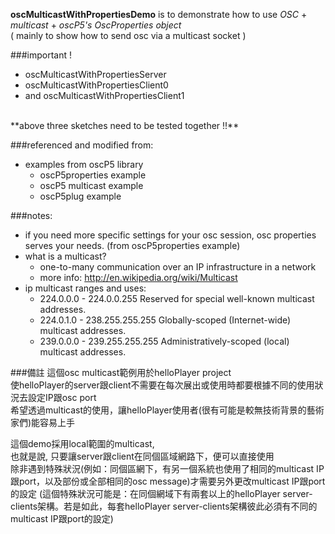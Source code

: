 **oscMulticastWithPropertiesDemo** is to demonstrate how to use *OSC* + *multicast* + *oscP5's OscProperties object*<br/>
( mainly to show how to send osc via a multicast socket )
 
###important !
- oscMulticastWithPropertiesServer
- oscMulticastWithPropertiesClient0
- and oscMulticastWithPropertiesClient1
<br/>
**above three sketches need to be tested together !!**


###referenced and modified from:
- examples from oscP5 library
	- oscP5properties example
	- oscP5 multicast example
	- oscP5plug example

 
###notes:
- if you need more specific settings for your osc session, osc properties serves your needs. (from oscP5properties example)
- what is a multicast? 
	- one-to-many communication over an IP infrastructure in a network
	- more info: http://en.wikipedia.org/wiki/Multicast
- ip multicast ranges and uses:
	* 224.0.0.0 - 224.0.0.255 Reserved for special well-known multicast addresses.
	* 224.0.1.0 - 238.255.255.255 Globally-scoped (Internet-wide) multicast addresses.
	* 239.0.0.0 - 239.255.255.255 Administratively-scoped (local) multicast addresses.


###備註
這個osc multicast範例用於helloPlayer project<br/>
使helloPlayer的server跟client不需要在每次展出或使用時都要根據不同的使用狀況去設定IP跟osc port<br/>
希望透過multicast的使用，讓helloPlayer使用者(很有可能是較無技術背景的藝術家們)能容易上手

這個demo採用local範圍的multicast, <br/>
也就是說, 只要讓server跟client在同個區域網路下，便可以直接使用<br/>
除非遇到特殊狀況(例如：同個區網下，有另一個系統也使用了相同的multicast IP跟port，以及部份或全部相同的osc message)才需要另外更改multicast IP跟port的設定 (這個特殊狀況可能是：在同個網域下有兩套以上的helloPlayer server-clients架構。若是如此，每套helloPlayer server-clients架構彼此必須有不同的multicast IP跟port的設定)